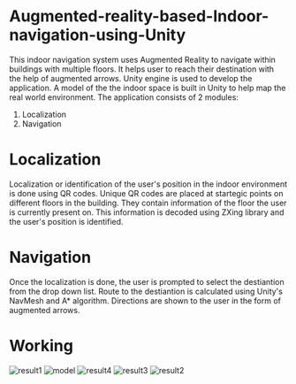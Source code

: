# Augmented-reality-based-Indoor-navigation-using-Unity
This indoor navigation system uses Augmented Reality to navigate within buildings with multiple floors. It helps user to reach their destination with the help of augmented arrows. Unity engine is used to develop the application. A model of the the indoor space is built in Unity to help map the real world environment. The application consists of 2 modules:
1. Localization
2. Navigation
# Localization 
Localization or identification of the user's position in the indoor environment is done using QR codes. Unique QR codes are placed at startegic points on different floors in the building. They contain information of the floor the user is currently present on. This information is decoded using ZXing library and the user's position is identified.
# Navigation
Once the localization is done, the user is prompted to select the destiantion from the drop down list. Route to the destiantion is calculated using Unity's NavMesh and A* algorithm. Directions are shown to the user in the form of augmented arrows.
# Working
![result1](https://github.com/adits16/Augmented-reality-based-Indoor-navigation-using-Unity/assets/81611120/3fbc77df-427f-4416-a14d-3d62f6278929)
![model](https://github.com/adits16/Augmented-reality-based-Indoor-navigation-using-Unity/assets/81611120/aabdb9ef-0719-41ce-8da4-a2a2836f2c65)
![result4](https://github.com/adits16/Augmented-reality-based-Indoor-navigation-using-Unity/assets/81611120/28aa6dc5-8ebe-4145-852a-77ddf45fac13)
![result3](https://github.com/adits16/Augmented-reality-based-Indoor-navigation-using-Unity/assets/81611120/034e1be6-3062-4dec-9328-c398dbe612c8)
![result2](https://github.com/adits16/Augmented-reality-based-Indoor-navigation-using-Unity/assets/81611120/6d5c9dad-1a25-40f2-bf95-7b31b554fe55)
